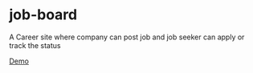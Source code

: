 # job-board
A Career site where company can post job and job seeker can apply or track the status

[Demo](http://162.243.118.247:3000:target="_blank")
